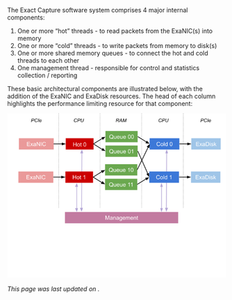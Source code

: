 The Exact Capture software system comprises 4 major internal components:

1. One or more “hot” threads - to read packets from the ExaNIC(s) into memory
2. One or more “cold” threads - to write packets from memory to disk(s)
3. One or more shared memory queues - to connect the hot and cold threads to each other
4. One management thread - responsible for control and statistics collection / reporting

These basic architectural components are illustrated below, with the addition of the ExaNIC and ExaDisk resources.
The head of each column highlights the performance limiting resource for that component:

![Exact Capture Architecture](img/exact-capture-arch.png)

_This page was last updated on ._                              

